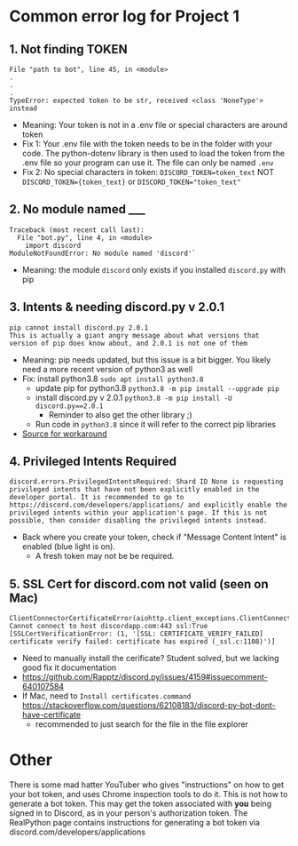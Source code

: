 # Common error log for Project 1

## 1. Not finding TOKEN
```
File "path to bot", line 45, in <module>
.
.
.
TypeError: expected token to be str, received <class 'NoneType'> instead
```
- Meaning: Your token is not in a .env file or special characters are around token
- Fix 1: Your .env file with the token needs to be in the folder with your code.  The python-dotenv library is then used to load the token from the .env file so your program can use it.  The file can only be named `.env`
- Fix 2: No special characters in token: `DISCORD_TOKEN=token_text` NOT `DISCORD_TOKEN={token_text}` or `DISCORD_TOKEN="token_text"`

## 2. No module named ___
```
Traceback (most recent call last):
  File "bot.py", line 4, in <module>
    import discord
ModuleNotFoundError: No module named 'discord'`
```
- Meaning: the module `discord` only exists if you installed `discord.py` with pip

## 3. Intents & needing discord.py v 2.0.1
```
pip cannot install discord.py 2.0.1
This is actually a giant angry message about what versions that version of pip does know about, and 2.0.1 is not one of them
```
- Meaning: pip needs updated, but this issue is a bit bigger.  You likely need a more recent version of python3 as well
- Fix: install python3.8 `sudo apt install python3.8`
  - update pip for python3.8 `python3.8 -m pip install --upgrade pip`
  - install discord.py v 2.0.1 `python3.8 -m pip install -U discord.py==2.0.1`
    - Reminder to also get the other library ;)
  - Run code in `python3.8` since it will refer to the correct pip libraries
- [Source for workaround](https://stackoverflow.com/questions/59997065/pip-python-normal-site-packages-is-not-writeable)

## 4. Privileged Intents Required
```
discord.errors.PrivilegedIntentsRequired: Shard ID None is requesting privileged intents that have not been explicitly enabled in the developer portal. It is recommended to go to https://discord.com/developers/applications/ and explicitly enable the privileged intents within your application's page. If this is not possible, then consider disabling the privileged intents instead.
```
- Back where you create your token, check if "Message Content Intent" is enabled (blue light is on).  
  - A fresh token may not be be required.

## 5. SSL Cert for discord.com not valid (seen on Mac)
```
ClientConnectorCertificateError(aiohttp.client_exceptions.ClientConnectorCertificateError: Cannot connect to host discordapp.com:443 ssl:True [SSLCertVerificationError: (1, '[SSL: CERTIFICATE_VERIFY_FAILED] certificate verify failed: certificate has expired (_ssl.c:1108)')]
```
- Need to manually install the cerificate?  Student solved, but we lacking good fix it documentation
- https://github.com/Rapptz/discord.py/issues/4159#issuecomment-640107584
- If Mac, need to `Install certificates.command` https://stackoverflow.com/questions/62108183/discord-py-bot-dont-have-certificate
  - recommended to just search for the file in the file explorer

# Other
There is some mad hatter YouTuber who gives "instructions" on how to get your bot token, and uses Chrome inspection tools to do it.  This is not how to generate a bot token.  This may get the token associated with **you** being signed in to Discord, as in your person's authorization token.  The RealPython page contains instructions for generating a bot token via discord.com/developers/applications


